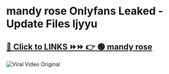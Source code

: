 
 # mandy rose Onlyfans Leaked - Update Files ljyyu

## <h2><a href="https://clipsfans.com/mandy_rose&ref=git">🔗 Click to LINKS ⏩⏩ 👉 🟢 mandy rose </a></h2>

<a href="https://clipsfans.com/mandy_rose&ref=git" rel="nofollow" data-target="animated-image.originalLink"><img src="https://i.ibb.co.com/xMMVF88/686577567.gif" alt="Viral Video Original" style="max-width: 100%; display: inline-block;" data-target="animated-image.originalImage"></a>

